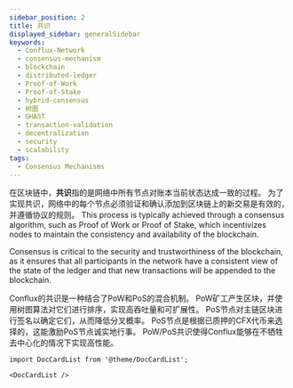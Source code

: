 ```yaml
---
sidebar_position: 2
title: 共识
displayed_sidebar: generalSidebar
keywords:
  - Conflux-Network
  - consensus-mechanism
  - blockchain
  - distributed-ledger
  - Proof-of-Work
  - Proof-of-Stake
  - hybrid-consensus
  - 树图
  - GHAST
  - transaction-validation
  - decentralization
  - security
  - scalability
tags:
  - Consensus Mechanisms
---
```


在区块链中，**共识**指的是网络中所有节点对账本当前状态达成一致的过程。 为了实现共识，网络中的每个节点必须验证和确认添加到区块链上的新交易是有效的，并遵循协议的规则。 This process is typically achieved through a consensus algorithm, such as Proof of Work or Proof of Stake, which incentivizes nodes to maintain the consistency and availability of the blockchain.

Consensus is critical to the security and trustworthiness of the blockchain, as it ensures that all participants in the network have a consistent view of the state of the ledger and that new transactions will be appended to the blockchain.

Conflux的共识是一种结合了PoW和PoS的混合机制。 PoW矿工产生区块，并使用树图算法对它们进行排序，实现高吞吐量和可扩展性。 PoS节点对主链区块进行签名以确定它们，从而降低分叉概率。 PoS节点是根据已质押的CFX代币来选择的，这能激励PoS节点诚实地行事。 PoW/PoS共识使得Conflux能够在不牺牲去中心化的情况下实现高性能。

```mdx-code-block
import DocCardList from '@theme/DocCardList';

<DocCardList />
```
